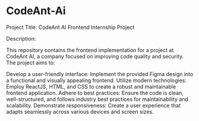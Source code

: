 # CodeAnt-Ai
Project Title: CodeAnt AI Frontend Internship Project

Description:

This repository contains the frontend implementation for a project at CodeAnt AI, a company focused on improving code quality and security. The project aims to:

Develop a user-friendly interface: Implement the provided Figma design into a functional and visually appealing frontend.
Utilize modern technologies: Employ ReactJS, HTML, and CSS to create a robust and maintainable frontend application.
Adhere to best practices: Ensure the code is clean, well-structured, and follows industry best practices for maintainability and scalability.
Demonstrate responsiveness: Create a user experience that adapts seamlessly across various devices and screen sizes.
